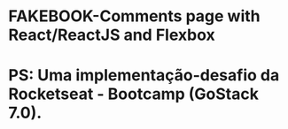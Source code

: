 # FAKEBOOK-Comments page with React/ReactJS and Flexbox

# PS: Uma implementação-desafio da Rocketseat - Bootcamp (GoStack 7.0).
